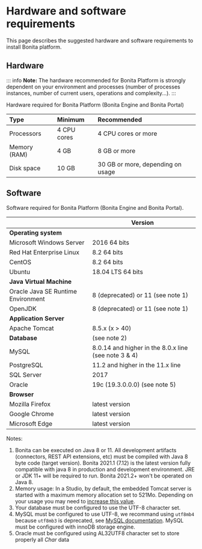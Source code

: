 # Hardware and software requirements

This page describes the suggested hardware and software requirements to install Bonita platform.

## Hardware

::: info
**Note:** The hardware recommended for Bonita Platform is strongly dependent on your environment and
processes (number of processes instances, number of current users, operations and complexity...).
:::

Hardware required for Bonita Platform (Bonita Engine and Bonita Portal)

| Type         | Minimum     | Recommended                       |
| :----------- | :---------- | :-------------------------------- |
| Processors   | 4 CPU cores | 4 CPU cores or more               |
| Memory (RAM) | 4 GB        | 8 GB or more                      |
| Disk space   | 10 GB       | 30 GB or more, depending on usage |

## Software

Software required for Bonita Platform (Bonita Engine and Bonita Portal).

|                                    | Version                                              |
| :--------------------------------- | ---------------------------------------------------- |
| **Operating system**               |                                                      |
| Microsoft Windows Server           | 2016 64 bits                                         |
| Red Hat Enterprise Linux           | 8.2 64 bits                                      |
| CentOS                             | 8.2 64 bits                                          |
| Ubuntu                             | 18.04 LTS 64 bits                                    |
| **Java Virtual Machine**           |                                                      |
| Oracle Java SE Runtime Environment | 8 (deprecated) or 11 (see note 1)                                 |
| OpenJDK                            | 8 (deprecated) or 11 (see note 1)                                 |
| **Application Server**             |                                                      |
| Apache Tomcat                      | 8.5.x (x > 40)                                       |
| **Database**                       | (see note 2)                                     |
| MySQL                              | 8.0.14 and higher in the 8.0.x line (see note 3 & 4) |
| PostgreSQL                         | 11.2 and higher in the 11.x line                     |
| SQL Server                         | 2017                                                 |
| Oracle                             | 19c (19.3.0.0.0) (see note 5)                    |
| **Browser**                        ||
| Mozilla Firefox                    | latest version                                   |
| Google Chrome                      | latest version                                   |
| Microsoft Edge                     | latest version                                   |

Notes:

1. Bonita can be executed on Java 8 or 11. All development artifacts (connectors, REST API extensions, etc) must be compiled with Java 8 byte code (target version). Bonita 2021.1 (7.12) is the latest version fully compatible with java 8 in production and development environment. JRE or JDK 11+ will be required to run. Bonita 2021.2+ won't be operated on Java 8.
2. Memory usage: In a Studio, by default, the embedded Tomcat server is started with a maximum memory allocation set to 521Mo. Depending on your usage you may need to [increase this value](bonita-bpm-studio-installation.md).
3. Your database must be configured to use the UTF-8 character set.
4. MySQL must be configured to use UTF-8, we recommand using `utf8mb4` because `utf8mb3` is deprecated, see [MySQL documentation](https://dev.mysql.com/doc/refman/8.0/en/charset-unicode-utf8mb3.html).
   MySQL must be configured with innoDB storage engine.
5. Oracle must be configured using AL32UTF8 character set to store properly all _Char_ data
